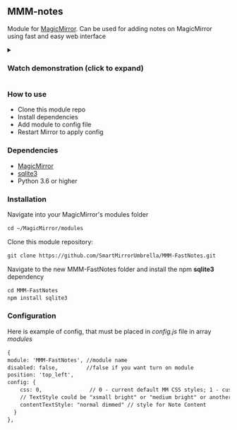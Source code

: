 ## MMM-notes
Module for [MagicMirror](https://github.com/MichMich/MagicMirror). Can be used for adding notes on MagicMirror using fast and easy web interface

<details><summary><h3>Watch demonstration (click to expand)</h3></summary>

#### Magic Mirror screen
Little speed up for screenrecord
<details>
<p>
    <img src="/preview/preview.gif" width="768" height="1360" />
</p>
</details>

#### Web GUI powered by this module
<details>
<p>
    <img src="/preview/web_gui_1.jpg" width="295" height="640" />
    <img src="/preview/web_gui_2.jpg" width="295" height="640" />
    <img src="/preview/web_gui_3.jpg" width="295" height="640" />
    <img src="/preview/web_gui_4.jpg" width="295" height="640" />
</p>

"Notes" in browser`s addres link is just DNS name for raspberry in my home network. Actualy it is something like 192.168.1.1

</details>
</details>


### How to use
* Clone this module repo
* Install dependencies
* Add module to config file
* Restart Mirror to apply config

### Dependencies
* [MagicMirror](https://github.com/MichMich/MagicMirror)
* [sqlite3](http://npmjs.com/package/sqlite3)
* Python 3.6 or higher

### Installation
Navigate into your MagicMirror's modules folder
```markdown
cd ~/MagicMirror/modules
```

Clone this module repository:
```markdown
git clone https://github.com/SmartMirrorUmbrella/MMM-FastNotes.git
```

Navigate to the new MMM-FastNotes folder and install the npm **sqlite3** dependency
```markdown
cd MMM-FastNotes
npm install sqlite3
```

### Configuration
Here is example of config, that must be placed in *config.js* file in array *modules*
```markdown
{
module: 'MMM-FastNotes', //module name
disabled: false,         //false if you want turn on module
position: 'top_left',
config: {
    css: 0,               // 0 - current default MM CSS styles; 1 - custom css stile
    // TextStyle could be "xsmall bright" or "medium bright" or another one defined in /home/pi/MagicMirror/css/main.css, or in your own custom CSS
    contentTextStyle: "normal dimmed" // style for Note Content
  }
},
```

